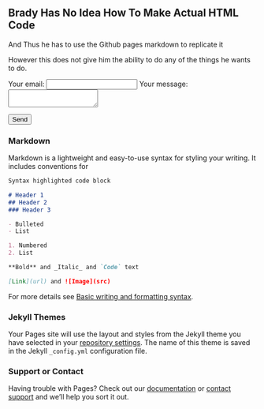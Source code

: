 ## Brady Has No Idea How To Make Actual HTML Code

And Thus he has to use the Github pages markdown to replicate it

However this does not give him the ability to do any of the things he wants to do.
<form action="https://formspree.io/f/YOUR_FORM_ID" method="POST">

  <label>
    Your email:
    <input type="email" name="email">
  </label>

  <label>
    Your message:
    <textarea name="message"></textarea>
  </label>

  <button type="submit">Send</button>
</form>

### Markdown

Markdown is a lightweight and easy-to-use syntax for styling your writing. It includes conventions for

```markdown
Syntax highlighted code block

# Header 1
## Header 2
### Header 3

- Bulleted
- List

1. Numbered
2. List

**Bold** and _Italic_ and `Code` text

[Link](url) and ![Image](src)
```

For more details see [Basic writing and formatting syntax](https://docs.github.com/en/github/writing-on-github/getting-started-with-writing-and-formatting-on-github/basic-writing-and-formatting-syntax).

### Jekyll Themes

Your Pages site will use the layout and styles from the Jekyll theme you have selected in your [repository settings](https://github.com/SealDoGaming/GCHS_LIGHTBOARD/settings/pages). The name of this theme is saved in the Jekyll `_config.yml` configuration file.

### Support or Contact

Having trouble with Pages? Check out our [documentation](https://docs.github.com/categories/github-pages-basics/) or [contact support](https://support.github.com/contact) and we’ll help you sort it out.
